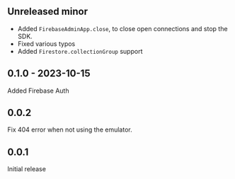 ## Unreleased minor

- Added `FirebaseAdminApp.close`, to close open connections and stop the SDK.
- Fixed various typos
- Added `Firestore.collectionGroup` support

## 0.1.0 - 2023-10-15

Added Firebase Auth

## 0.0.2

Fix 404 error when not using the emulator.

## 0.0.1

Initial release

